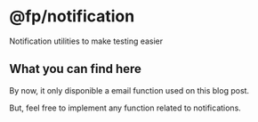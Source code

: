 # @fp/notification

Notification utilities to make testing easier

## What you can find here
By now, it only disponible a email function used on this blog post.

But, feel free to implement any function related to notifications.